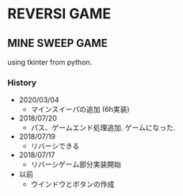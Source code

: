 # REVERSI GAME

## MINE SWEEP GAME

using tkinter from python.

### History

- 2020/03/04
  - マインスイーパの追加 (6h実装)
- 2018/07/20
  - パス、ゲームエンド処理追加. ゲームになった.
- 2018/07/19
  - リバーシできる
- 2018/07/17
  - リバーシゲーム部分実装開始
- 以前
  - ウインドウとボタンの作成
